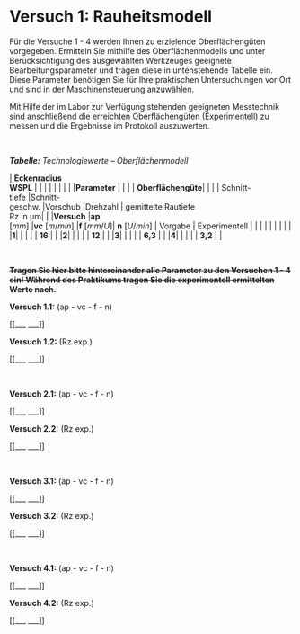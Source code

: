 <!--

author:   Nancy Brinkmann, Ronny Stolze

email:    nancy.brinkmann@hs-magdeburg.de, ronny.stolze@hs-magdeburg.de

version:  1.0.0

language: de_DE

narrator: DE FEMALE

-->

# Versuch 1: Rauheitsmodell

Für die Versuche 1 - 4 werden Ihnen zu erzielende Oberflächengüten vorgegeben. Ermitteln Sie mithilfe des
Oberflächenmodells und unter Berücksichtigung des ausgewählten Werkzeuges geeignete Bearbeitungsparameter und tragen diese in untenstehende Tabelle ein. Diese Parameter benötigen Sie für Ihre praktischen Untersuchungen vor Ort und sind in der Maschinensteuerung anzuwählen.

Mit Hilfe der im Labor zur Verfügung stehenden geeigneten Messtechnik sind anschließend die erreichten Oberflächengüten (Experimentell) zu messen und die Ergebnisse im Protokoll auszuwerten.

<br/>

<!--
style="font-size: 14px; width: 100%; margin: 0.25em 1;"
-->
***Tabelle:*** *Technologiewerte – Oberflächenmodell*

<!--
style="width: 100%; "
-->
| **Eckenradius <br/> WSPL** | | | | | | |
| |**Parameter**	| | | | **Oberflächengüte**| |
| | Schnitt- <br/> tiefe |Schnitt- <br/> geschw. |Vorschub |Drehzahl | gemittelte Rautiefe <br/> Rz in µm| |
|**Versuch** |**ap** <br/> $[mm]$ |**vc** $[m/min]$ |**f** $[mm/U]$| **n** $[U/min]$ | Vorgabe | Experimentell |
| | | | | | | |
|**1**| | | | | **16** | |
|**2**| | | | | **12** | |
|**3**| | | | | **6,3** | |
|**4**| | | | | **3,2** | |


<br/>

~~**Tragen Sie hier bitte hintereinander alle Parameter zu den Versuchen 1 - 4 ein! Während des Praktikums tragen Sie die experimentell ermittelten Werte nach.**~~

**Versuch 1.1:** (ap - vc - f - n)

[[___ ___]]

**Versuch 1.2:** (Rz exp.)

[[___ ___]]

<br/>

**Versuch 2.1:** (ap - vc - f - n)

[[___ ___]]

**Versuch 2.2:** (Rz exp.)

[[___ ___]]

<br/>

**Versuch 3.1:** (ap - vc - f - n)

[[___ ___]]

**Versuch 3.2:** (Rz exp.)

[[___ ___]]

<br/>

**Versuch 4.1:** (ap - vc - f - n)

[[___ ___]]

**Versuch 4.2:** (Rz exp.)

[[___ ___]]
